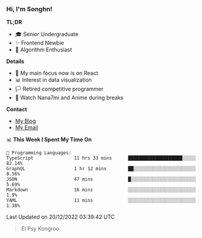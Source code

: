 ### Hi, I'm Songhn!

**TL;DR**

- 🎓 Senior Undergraduate
- ✨ Frontend Newbie
- 🎈 Algorithm Enthusiast

**Details**

- 🎯 My main focus now is on React
- 📊 Interest in data visualization
- 🏳️ Retired competitive programmer
- 🍵 Watch Nana7mi and Anime during breaks

**Contact**
- [My Blog](https://blog.songhn.com)
- [My Email](mailto:nana7mi@duck.com)

<!--START_SECTION:waka-->
📊 **This Week I Spent My Time On** 

```text
💬 Programming Languages: 
TypeScript               11 hrs 33 mins      ████████████████████░░░░░   82.14% 
GraphQL                  1 hr 12 mins        ██░░░░░░░░░░░░░░░░░░░░░░░   8.56% 
JSON                     47 mins             █░░░░░░░░░░░░░░░░░░░░░░░░   5.69% 
Markdown                 16 mins             ░░░░░░░░░░░░░░░░░░░░░░░░░   1.9% 
YAML                     11 mins             ░░░░░░░░░░░░░░░░░░░░░░░░░   1.38%

```


 Last Updated on 20/12/2022 03:39:42 UTC
<!--END_SECTION:waka-->

> El Psy Kongroo
